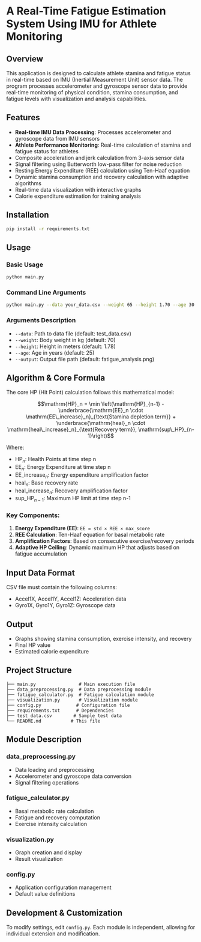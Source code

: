 # A Real-Time Fatigue Estimation System Using IMU for Athlete Monitoring

## Overview
This application is designed to calculate athlete stamina and fatigue status in real-time based on IMU (Inertial Measurement Unit) sensor data. The program processes accelerometer and gyroscope sensor data to provide real-time monitoring of physical condition, stamina consumption, and fatigue levels with visualization and analysis capabilities.

## Features
- **Real-time IMU Data Processing**: Processes accelerometer and gyroscope data from IMU sensors
- **Athlete Performance Monitoring**: Real-time calculation of stamina and fatigue status for athletes
- Composite acceleration and jerk calculation from 3-axis sensor data
- Signal filtering using Butterworth low-pass filter for noise reduction
- Resting Energy Expenditure (REE) calculation using Ten-Haaf equation
- Dynamic stamina consumption and recovery calculation with adaptive algorithms
- Real-time data visualization with interactive graphs
- Calorie expenditure estimation for training analysis

## Installation
```bash
pip install -r requirements.txt
```

## Usage

### Basic Usage
```bash
python main.py
```

### Command Line Arguments
```bash
python main.py --data your_data.csv --weight 65 --height 1.70 --age 30 --output result.png
```

### Arguments Description
- `--data`: Path to data file (default: test_data.csv)
- `--weight`: Body weight in kg (default: 70)
- `--height`: Height in meters (default: 1.78)
- `--age`: Age in years (default: 25)
- `--output`: Output file path (default: fatigue_analysis.png)

## Algorithm & Core Formula

The core HP (Hit Point) calculation follows this mathematical model:

$$\mathrm{HP}_n = \min \left(\mathrm{HP}_{n-1} - \underbrace{\mathrm{EE}_n \cdot \mathrm{EE\_increase}_n}_{\text{Stamina depletion term}} + \underbrace{\mathrm{heal}_n \cdot \mathrm{heal\_increase}_n}_{\text{Recovery term}}, \mathrm{sup\_HP}_{n-1}\right)$$

Where:
- $\mathrm{HP}_n$: Health Points at time step n
- $\mathrm{EE}_n$: Energy Expenditure at time step n
- $\mathrm{EE\_increase}_n$: Energy expenditure amplification factor
- $\mathrm{heal}_n$: Base recovery rate
- $\mathrm{heal\_increase}_n$: Recovery amplification factor
- $\mathrm{sup\_HP}_{n-1}$: Maximum HP limit at time step n-1

### Key Components:
1. **Energy Expenditure (EE)**: `EE = std × REE × max_score`
2. **REE Calculation**: Ten-Haaf equation for basal metabolic rate
3. **Amplification Factors**: Based on consecutive exercise/recovery periods
4. **Adaptive HP Ceiling**: Dynamic maximum HP that adjusts based on fatigue accumulation

## Input Data Format
CSV file must contain the following columns:
- Accel1X, Accel1Y, Accel1Z: Acceleration data
- Gyro1X, Gyro1Y, Gyro1Z: Gyroscope data

## Output
- Graphs showing stamina consumption, exercise intensity, and recovery
- Final HP value
- Estimated calorie expenditure

## Project Structure
```
├── main.py                # Main execution file
├── data_preprocessing.py  # Data preprocessing module
├── fatigue_calculator.py  # Fatigue calculation module
├── visualization.py       # Visualization module
├── config.py             # Configuration file
├── requirements.txt      # Dependencies
├── test_data.csv        # Sample test data
└── README.md           # This file
```

## Module Description

### data_preprocessing.py
- Data loading and preprocessing
- Accelerometer and gyroscope data conversion
- Signal filtering operations

### fatigue_calculator.py
- Basal metabolic rate calculation
- Fatigue and recovery computation
- Exercise intensity calculation

### visualization.py
- Graph creation and display
- Result visualization

### config.py
- Application configuration management
- Default value definitions

## Development & Customization
To modify settings, edit `config.py`. Each module is independent, allowing for individual extension and modification.